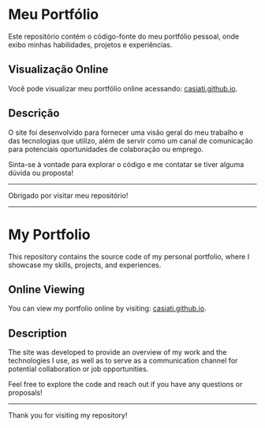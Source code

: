 # Meu Portfólio

Este repositório contém o código-fonte do meu portfólio pessoal, onde exibo minhas habilidades, projetos e experiências.

## Visualização Online

Você pode visualizar meu portfólio online acessando: [casiati.github.io](https://casiati.github.io).

## Descrição

O site foi desenvolvido para fornecer uma visão geral do meu trabalho e das tecnologias que utilizo, além de servir como um canal de comunicação para potenciais oportunidades de colaboração ou emprego.

Sinta-se à vontade para explorar o código e me contatar se tiver alguma dúvida ou proposta!

---

Obrigado por visitar meu repositório!

---

# My Portfolio

This repository contains the source code of my personal portfolio, where I showcase my skills, projects, and experiences.

## Online Viewing

You can view my portfolio online by visiting: [casiati.github.io](https://casiati.github.io).

## Description

The site was developed to provide an overview of my work and the technologies I use, as well as to serve as a communication channel for potential collaboration or job opportunities.

Feel free to explore the code and reach out if you have any questions or proposals!

---

Thank you for visiting my repository!

